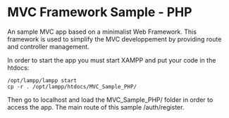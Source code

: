 # MVC Framework Sample - PHP

An sample MVC app based on a minimalist Web Framework.
This framework is used to simplify the MVC developpement by providing route and controller management.

In order to start the app you must start XAMPP and put your code in the htdocs:

```
/opt/lampp/lampp start
cp -r . /opt/lampp/htdocs/MVC_Sample_PHP/
```

Then go to localhost and load the MVC_Sample_PHP/ folder in order to access the app.
The main route of this sample /auth/register.
